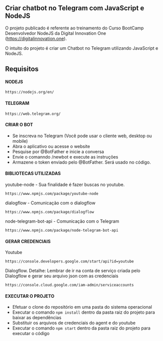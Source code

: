 ## Criar chatbot no Telegram com JavaScript e NodeJS

O projeto publicado é referente ao treinamento do Curso BootCamp Desenvolvedor NodeJS da Digital Innovation One (https://digitalinnovation.one).

O intuito do projeto é criar um Chatbot no Telegram utilizando JavaScript e NodeJS.

## Requisitos

#### NODEJS
```
https://nodejs.org/en/
```

#### TELEGRAM
```
https://web.telegram.org/
```

#### CRIAR O BOT

- Se inscreva no Telegram (Você pode usar o cliente web, desktop ou mobile)
- Abra o aplicativo ou acesse o website
- Pesquise por @BotFather e inicie a conversa
- Envie o comanndo /newbot e execute as instruções
- Armazene o token enviado pelo @BotFather. Será usado no código.


#### BIBLIOTECAS UTILIZADAS

youtube-node - Sua finalidade é fazer buscas no youtube.
```
https://www.npmjs.com/package/youtube-node 
```

dialogflow - Comunicação com o dialogflow
```
https://www.npmjs.com/package/dialogflow
```

node-telegram-bot-api - Comunicação com o Telegram
```
https://www.npmjs.com/package/node-telegram-bot-api
```

#### GERAR CREDENCIAIS 

Youtube
```
https://console.developers.google.com/start/api?id=youtube
```

Dialogflow. 
Detalhe:  Lembrar de ir na conta de serviço criada pelo Dialogflow e gerar seu arquivo json com as credenciais
```
https://console.cloud.google.com/iam-admin/serviceaccounts 
```

#### EXECUTAR O PROJETO

- Efetuar o clone do repositório em uma pasta do sistema operacional
- Executar o comando `npm install` dentro da pasta raiz do projeto para baixar as dependências
- Substituir os arquivos de credenciais do agent e do youtube
- Executar o comando `npm start` dentro da pasta raiz do projeto para executar o código



